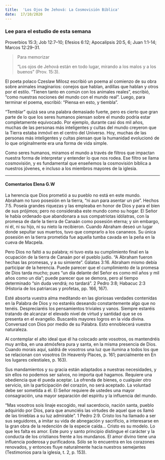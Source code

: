 ```yaml
---
title:  'Los Ojos De Jehová: La Cosmovisión Bíblica'
date:  17/10/2020
---
```


### Lee para el estudio de esta semana
Proverbios 15:3; Job 12:7–10; Efesios 6:12; Apocalipsis 20:5, 6; Juan 1:1-14; Marcos 12:29–31.

> <p>Para memorizar</p>
>  “Los ojos de Jehová están en todo lugar, mirando a los malos y a los buenos” (Prov. 15:3).

El poeta polaco Czeslaw Milosz escribió un poema al comienzo de su obra sobre animales imaginarios: conejos que hablan, ardillas que hablan y otros por el estilo. “Tienen tanto en común con los animales reales”, escribió, “como nuestras nociones del mundo con el mundo real”. Luego, para terminar el poema, escribió: “Piensa en esto, y tiembla”.

“Temblar” quizá sea una palabra demasiado fuerte, pero es cierto que gran parte de lo que los seres humanos piensan sobre el mundo podría estar completamente equivocado. Por ejemplo, durante casi dos mil años, muchas de las personas más inteligentes y cultas del mundo creyeron que la Tierra estaba inmóvil en el centro del Universo. Hoy, muchas de las personas más inteligentes y cultas piensan que la humanidad evolucionó de lo que originalmente era una forma de vida simple.

Como seres humanos, miramos el mundo a través de filtros que impactan nuestra forma de interpretar y entender lo que nos rodea. Ese filtro se llama cosmovisión, y es fundamental que enseñemos la cosmovisión bíblica a nuestros jóvenes, e incluso a los miembros mayores de la iglesia.

---

#### Comentarios Elena G.W

La herencia que Dios prometió a su pueblo no está en este mundo. Abraham no tuvo posesión en la tierra, “ni aun para asentar un pie”. Hechos 7:5. Poseía grandes riquezas y las empleaba en honor de Dios y para el bien de sus prójimos; pero no consideraba este mundo como su hogar. El Señor le había ordenado que abandonara a sus compatriotas idólatras, con la promesa de darle la tierra de Canaán como posesión eterna; y sin embargo, ni él, ni su hijo, ni su nieto la recibieron. Cuando Abraham deseó un lugar donde sepultar sus muertos, tuvo que comprarlo a los cananeos. Su única posesión en la tierra prometida fue aquella tumba cavada en la peña en la cueva de Macpela.

Pero Dios no faltó a su palabra; ni tuvo esta su cumplimiento final en la ocupación de la tierra de Canaán por el pueblo judío. “A Abraham fueron hechas las promesas, y a su simiente”. Gálatas 3:16. Abraham mismo debía participar de la herencia. Puede parecer que el cumplimiento de la promesa de Dios tarda mucho; pues “un día delante del Señor es como mil años y mil años como un día”; puede parecer que se demora, pero al tiempo determinado “sin duda vendrá; no tardará”. 2 Pedro 3:8; Habacuc 2:3 (Historia de los patriarcas y profetas, pp. 166, 167).

Esté absorta vuestra alma meditando en las gloriosas verdades contenidas en la Palabra de Dios y no estaréis deseando constantemente algo que no tenéis. Despreciaréis los pensamientos triviales y vanos. Siempre estaréis tratando de alcanzar el elevado nivel de virtud y santidad que se os presenta en el evangelio. Buscaréis mayores logros en la vida divina. Conversad con Dios por medio de su Palabra. Esto ennoblecerá vuestra naturaleza.

Al contemplar el alto ideal que él ha colocado ante vosotros, os mantendréis muy arriba, en una atmósfera pura y santa, en la misma presencia de Dios. Cuando morais aquí, saldrá de vosotros una luz que ilumina a todos los que se relacionan con vosotros (In Heavenly Places, p. 161; parcialmente en En los lugares celestiales, p. 163).

Sus mandamientos y su gracia están adaptados a nuestras necesidades, y sin ellos no podemos ser salvos, no importa qué hagamos. Requiere una obediencia que él pueda aceptar. La ofrenda de bienes, o cualquier otro servicio, sin la participación del corazón, no será aceptado. La voluntad debe ser sometida a él. El Señor requiere de ustedes una mayor consagración, una mayor separación del espíritu y la influencia del mundo.

“Mas vosotros sois linaje escogido, real sacerdocio, nación santa, pueblo adquirido por Dios, para que anunciéis las virtudes de aquel que os llamó de las tinieblas a su luz admirable”. 1 Pedro 2:9. Cristo los ha llamado a ser sus seguidores, a imitar su vida de abnegación y sacrificio, a interesarse en la gran obra de la redención de la especie caída… Cristo es su modelo. Lo que les falta es amor. Este puro y santo principio distingue el carácter y la conducta de los cristianos frente a los mundanos. El amor divino tiene una influencia poderosa y purificadora. Sólo se lo encuentra en los corazones renovados, y entonces fluye naturalmente hacia nuestros semejantes (Testimonios para la iglesia, t. 2, p. 153).